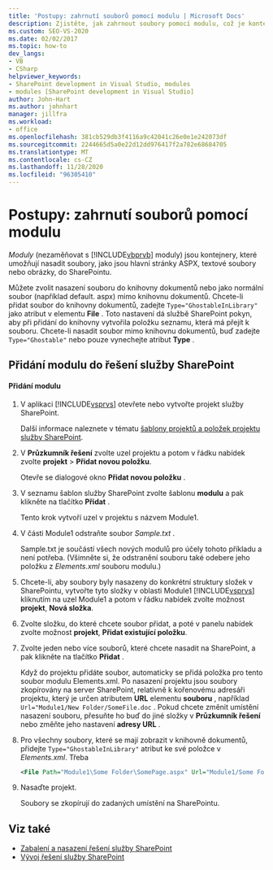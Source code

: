 ```yaml
---
title: 'Postupy: zahrnutí souborů pomocí modulu | Microsoft Docs'
description: Zjistěte, jak zahrnout soubory pomocí modulu, což je kontejner, který umožňuje nasadit soubory, jako jsou hlavní stránky ASPX, textové soubory nebo obrázky, do služby SharePoint.
ms.custom: SEO-VS-2020
ms.date: 02/02/2017
ms.topic: how-to
dev_langs:
- VB
- CSharp
helpviewer_keywords:
- SharePoint development in Visual Studio, modules
- modules [SharePoint development in Visual Studio]
author: John-Hart
ms.author: johnhart
manager: jillfra
ms.workload:
- office
ms.openlocfilehash: 381cb529db3f4116a9c42041c26e0e1e242073df
ms.sourcegitcommit: 2244665d5a0e22d12dd976417f2a782e68684705
ms.translationtype: MT
ms.contentlocale: cs-CZ
ms.lasthandoff: 11/28/2020
ms.locfileid: "96305410"
---
```

# <a name="how-to-include-files-by-using-a-module"></a>Postupy: zahrnutí souborů pomocí modulu
  *Moduly* (nezaměňovat s [!INCLUDE[vbprvb](../sharepoint/includes/vbprvb-md.md)] moduly) jsou kontejnery, které umožňují nasadit soubory, jako jsou hlavní stránky ASPX, textové soubory nebo obrázky, do SharePointu.

 Můžete zvolit nasazení souboru do knihovny dokumentů nebo jako normální soubor (například default. aspx) mimo knihovnu dokumentů. Chcete-li přidat soubor do knihovny dokumentů, zadejte `Type="GhostableInLibrary"` jako atribut v elementu **File** . Toto nastavení dá službě SharePoint pokyn, aby při přidání do knihovny vytvořila položku seznamu, která má přejít k souboru. Chcete-li nasadit soubor mimo knihovnu dokumentů, buď zadejte `Type="Ghostable"` nebo pouze vynechejte atribut **Type** .

## <a name="add-a-module-to-a-sharepoint-solution"></a>Přidání modulu do řešení služby SharePoint

#### <a name="to-add-a-module"></a>Přidání modulu

1. V aplikaci [!INCLUDE[vsprvs](../sharepoint/includes/vsprvs-md.md)] otevřete nebo vytvořte projekt služby SharePoint.

     Další informace naleznete v tématu [šablony projektů a položek projektu služby SharePoint](../sharepoint/sharepoint-project-and-project-item-templates.md).

2. V **Průzkumník řešení** zvolte uzel projektu a potom v řádku nabídek zvolte **projekt**  >  **Přidat novou položku**.

     Otevře se dialogové okno **Přidat novou položku** .

3. V seznamu šablon služby SharePoint zvolte šablonu **modulu** a pak klikněte na tlačítko **Přidat** .

     Tento krok vytvoří uzel v projektu s názvem Module1.

4. V části Module1 odstraňte soubor *Sample.txt* .

     Sample.txt je součástí všech nových modulů pro účely tohoto příkladu a není potřeba. (Všimněte si, že odstranění souboru také odebere jeho položku z *Elements.xml* souboru modulu.)

5. Chcete-li, aby soubory byly nasazeny do konkrétní struktury složek v SharePointu, vytvořte tyto složky v oblasti Module1 [!INCLUDE[vsprvs](../sharepoint/includes/vsprvs-md.md)] kliknutím na uzel Module1 a potom v řádku nabídek zvolte možnost **projekt**, **Nová složka**.

6. Zvolte složku, do které chcete soubor přidat, a poté v panelu nabídek zvolte možnost **projekt**, **Přidat existující položku**.

7. Zvolte jeden nebo více souborů, které chcete nasadit na SharePoint, a pak klikněte na tlačítko **Přidat** .

     Když do projektu přidáte soubor, automaticky se přidá položka pro tento soubor modulu Elements.xml. Po nasazení projektu jsou soubory zkopírovány na server SharePoint, relativně k kořenovému adresáři projektu, který je určen atributem **URL** elementu **souboru** , například `Url="Module1/New Folder/SomeFile.doc` . Pokud chcete změnit umístění nasazení souboru, přesuňte ho buď do jiné složky v **Průzkumník řešení** nebo změňte jeho nastavení **adresy URL** .

8. Pro všechny soubory, které se mají zobrazit v knihovně dokumentů, přidejte `Type="GhostableInLibrary"` atribut ke své položce v *Elements.xml*. Třeba

    ```xml
    <File Path="Module1\Some Folder\SomePage.aspx" Url="Module1/Some Folder/SomePage.aspx" Type="GhostableInLibrary" />
    ```

9. Nasaďte projekt.

     Soubory se zkopírují do zadaných umístění na SharePointu.

## <a name="see-also"></a>Viz také
- [Zabalení a nasazení řešení služby SharePoint](../sharepoint/packaging-and-deploying-sharepoint-solutions.md)
- [Vývoj řešení služby SharePoint](../sharepoint/developing-sharepoint-solutions.md)
